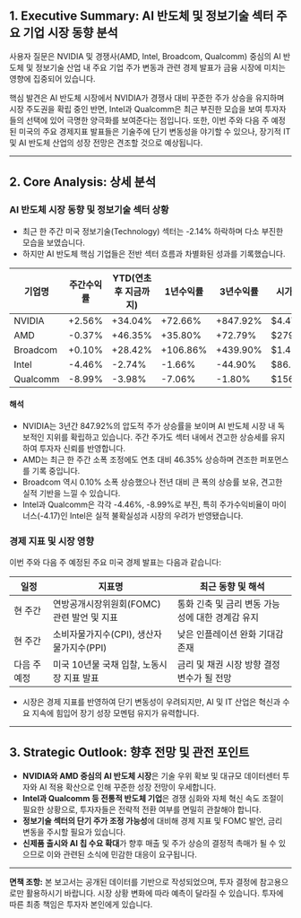 ## 1. Executive Summary: AI 반도체 및 정보기술 섹터 주요 기업 시장 동향 분석

사용자 질문은 NVIDIA 및 경쟁사(AMD, Intel, Broadcom, Qualcomm) 중심의 AI 반도체 및 정보기술 산업 내 주요 기업 주가 변동과 관련 경제 발표가 금융 시장에 미치는 영향에 집중되어 있습니다.

핵심 발견은 AI 반도체 시장에서 NVIDIA가 경쟁사 대비 꾸준한 주가 상승을 유지하며 시장 주도권을 확립 중인 반면, Intel과 Qualcomm은 최근 부진한 모습을 보여 투자자들의 선택에 있어 극명한 양극화를 보여준다는 점입니다. 또한, 이번 주와 다음 주 예정된 미국의 주요 경제지표 발표들은 기술주에 단기 변동성을 야기할 수 있으나, 장기적 IT 및 AI 반도체 산업의 성장 전망은 견조할 것으로 예상됩니다.

---

## 2. Core Analysis: 상세 분석

### AI 반도체 시장 동향 및 정보기술 섹터 상황

- 최근 한 주간 미국 정보기술(Technology) 섹터는 -2.14% 하락하며 다소 부진한 모습을 보였습니다.  
- 하지만 AI 반도체 핵심 기업들은 전반 섹터 흐름과 차별화된 성과를 기록했습니다.

| 기업명    | 주간수익률 | YTD(연초 후 지금까지) | 1년수익률 | 3년수익률 | 시가총액 | 주가수익비율(P/E) |
|----------|------------|----------------------|-----------|-----------|----------|------------------|
| NVIDIA   | +2.56%     | +34.04%              | +72.66%   | +847.92%  | $4.4T    | 57.36            |
| AMD      | -0.37%     | +46.35%              | +35.80%   | +72.79%   | $279.11B | 98.1             |
| Broadcom | +0.10%     | +28.42%              | +106.86%  | +439.90%  | $1.42T   | 106.62           |
| Intel    | -4.46%     | -2.74%               | -1.66%    | -44.90%   | $86.27B  | -4.17            |
| Qualcomm | -8.99%     | -3.98%               | -7.06%    | -1.80%    | $156.89B | 13.91            |

#### 해석
- NVIDIA는 3년간 847.92%의 압도적 주가 상승률을 보이며 AI 반도체 시장 내 독보적인 지위를 확립하고 있습니다. 주간 주가도 섹터 내에서 견고한 상승세를 유지하여 투자자 신뢰를 반영합니다.
- AMD는 최근 한 주간 소폭 조정에도 연초 대비 46.35% 상승하며 견조한 퍼포먼스를 기록 중입니다.
- Broadcom 역시 0.10% 소폭 상승했으나 전년 대비 큰 폭의 상승률 보유, 견고한 실적 기반을 느낄 수 있습니다.
- Intel과 Qualcomm은 각각 -4.46%, -8.99%로 부진, 특히 주가수익비율이 마이너스(-4.17)인 Intel은 실적 불확실성과 시장의 우려가 반영됐습니다.

### 경제 지표 및 시장 영향

이번 주와 다음 주 예정된 주요 미국 경제 발표는 다음과 같습니다:

| 일정           | 지표명                                      | 최근 동향 및 해석                          |
|----------------|-------------------------------------------|-----------------------------------------|
| 현 주간        | 연방공개시장위원회(FOMC) 관련 발언 및 지표 | 통화 긴축 및 금리 변동 가능성에 대한 경계감 유지 |
| 현 주간        | 소비자물가지수(CPI), 생산자물가지수(PPI)   | 낮은 인플레이션 완화 기대감 존재         |
| 다음 주 예정   | 미국 10년물 국채 입찰, 노동시장 지표 발표  | 금리 및 채권 시장 방향 결정 변수가 될 전망 |

- 시장은 경제 지표를 반영하여 단기 변동성이 우려되지만, AI 및 IT 산업은 혁신과 수요 지속에 힘입어 장기 성장 모멘텀 유지가 유력합니다.

---

## 3. Strategic Outlook: 향후 전망 및 관전 포인트

- **NVIDIA와 AMD 중심의 AI 반도체 시장**은 기술 우위 확보 및 대규모 데이터센터 투자와 AI 적용 확산으로 인해 꾸준한 성장 전망이 우세합니다.
- **Intel과 Qualcomm 등 전통적 반도체 기업**은 경쟁 심화와 자체 혁신 속도 조절이 필요한 상황으로, 투자자들은 전략적 전환 여부를 면밀히 관찰해야 합니다.
- **정보기술 섹터의 단기 주가 조정 가능성**에 대비해 경제 지표 및 FOMC 발언, 금리 변동을 주시할 필요가 있습니다.
- **신제품 출시와 AI 칩 수요 확대**가 향후 매출 및 주가 상승의 결정적 촉매가 될 수 있으므로 이와 관련된 소식에 민감한 대응이 요구됩니다.

---

**면책 조항:** 본 보고서는 공개된 데이터를 기반으로 작성되었으며, 투자 결정에 참고용으로만 활용하시기 바랍니다. 시장 상황 변화에 따라 예측이 달라질 수 있습니다. 투자에 따른 최종 책임은 투자자 본인에게 있습니다.